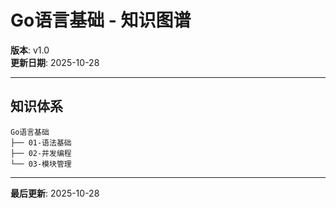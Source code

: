# Go语言基础 - 知识图谱

**版本**: v1.0  
**更新日期**: 2025-10-28

---

## 知识体系

```text
Go语言基础
├── 01-语法基础
├── 02-并发编程
└── 03-模块管理
```

---

**最后更新**: 2025-10-28

